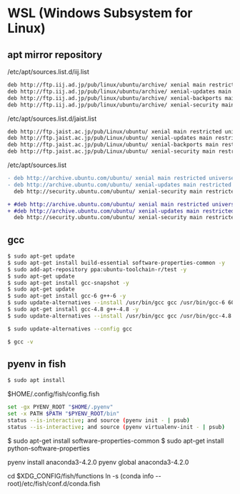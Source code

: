 WSL (Windows Subsystem for Linux)
====

## apt mirror repository
/etc/apt/sources.list.d/iij.list

```sh
deb http://ftp.iij.ad.jp/pub/linux/ubuntu/archive/ xenial main restricted universe multiverse
deb http://ftp.iij.ad.jp/pub/linux/ubuntu/archive/ xenial-updates main restricted universe multiverse
deb http://ftp.iij.ad.jp/pub/linux/ubuntu/archive/ xenial-backports main restricted universe multiverse
deb http://ftp.iij.ad.jp/pub/linux/ubuntu/archive/ xenial-security main restricted universe multiverse
```

/etc/apt/sources.list.d/jaist.list

```sh
deb http://ftp.jaist.ac.jp/pub/Linux/ubuntu/ xenial main restricted universe multiverse
deb http://ftp.jaist.ac.jp/pub/Linux/ubuntu/ xenial-updates main restricted universe multiverse
deb http://ftp.jaist.ac.jp/pub/Linux/ubuntu/ xenial-backports main restricted universe multiverse
deb http://ftp.jaist.ac.jp/pub/Linux/ubuntu/ xenial-security main restricted universe multiverse
```

/etc/apt/sources.list

```diff
- deb http://archive.ubuntu.com/ubuntu/ xenial main restricted universe multiverse
- deb http://archive.ubuntu.com/ubuntu/ xenial-updates main restricted universe multiverse
  deb http://security.ubuntu.com/ubuntu/ xenial-security main restricted universe multiverse

+ #deb http://archive.ubuntu.com/ubuntu/ xenial main restricted universe multiverse
+ #deb http://archive.ubuntu.com/ubuntu/ xenial-updates main restricted universe multiverse
  deb http://security.ubuntu.com/ubuntu/ xenial-security main restricted universe multiverse
```

## gcc

```sh
$ sudo apt-get update
$ sudo apt-get install build-essential software-properties-common -y
$ sudo add-apt-repository ppa:ubuntu-toolchain-r/test -y
$ sudo apt-get update
$ sudo apt-get install gcc-snapshot -y
$ sudo apt-get update
$ sudo apt-get install gcc-6 g++-6 -y
$ sudo update-alternatives --install /usr/bin/gcc gcc /usr/bin/gcc-6 60 --slave /usr/bin/g++ g++ /usr/bin/g++-6
$ sudo apt-get install gcc-4.8 g++-4.8 -y
$ sudo update-alternatives --install /usr/bin/gcc gcc /usr/bin/gcc-4.8 60 --slave /usr/bin/g++ g++ /usr/bin/g++-4.8

$ sudo update-alternatives --config gcc

$ gcc -v
```


## pyenv in fish

```sh
$ sudo apt install 
```

$HOME/.config/fish/config.fish

```sh
set -gx PYENV_ROOT "$HOME/.pyenv"
set -x PATH $PATH "$PYENV_ROOT/bin"
status --is-interactive; and source (pyenv init - | psub)
status --is-interactive; and source (pyenv virtualenv-init - | psub)

```

$ sudo apt-get install software-properties-common
$ sudo apt-get install python-software-properties

pyenv install anaconda3-4.2.0
pyenv global anaconda3-4.2.0

cd $XDG_CONFIG/fish/functions
ln -s (conda info --root)/etc/fish/conf.d/conda.fish

